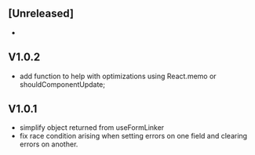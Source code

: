 ## [Unreleased]
-

## V1.0.2
- add function to help with optimizations using React.memo or shouldComponentUpdate;

## V1.0.1
- simplify object returned from useFormLinker
- fix race condition arising when setting errors on one field and clearing errors on another.